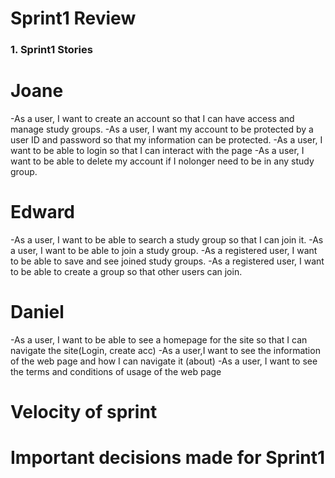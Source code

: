 # Sprint1 Review

### 1. Sprint1 Stories
# Joane
-As a user, I want to create an account so that I can have access and manage study groups.
-As a user, I want my account to be protected by a user ID and password so that my information can be protected.
-As a user, I want to be able to login so that I can interact with the page
-As a user, I want to be able to delete my account if I nolonger need to be in any study group.

# Edward
-As a user, I want to be able to search a study group so that I can join it.
-As a user, I want to be able to join a study group.
-As a registered user, I want to be able to save and see joined study groups.
-As a registered user, I want to be able to create a group so that other users can join.

# Daniel
-As a user, I want to be able to see a homepage for the site so that I can navigate the site(Login, create acc)
-As a user,I want to see the information of the web page and how I can navigate it (about) 
-As a user, I want to see the terms and conditions of usage of the web page

# Velocity of sprint

# Important decisions made for Sprint1
